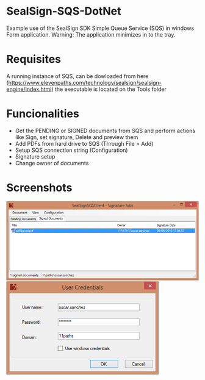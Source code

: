 # SealSign-SQS-DotNet

Example use of the SealSign SDK Simple Queue Service (SQS) in windows Form application.
Warning: The application minimizes in to the tray.

# Requisites

A running instance of SQS, can be dowloaded from here (https://www.elevenpaths.com/technology/sealsign/sealsign-engine/index.html) the executable is located on the Tools folder

# Funcionalities

 * Get the PENDING or SIGNED documents from SQS and perform actions like Sign, set signature, Delete and preview them
 * Add PDFs from hard drive to SQS (Through File > Add)
 * Setup SQS connection string (Configuration)
 * Signature setup
 * Change owner of documents

# Screenshots

![Signed documents](/images/signedDocuments.png?raw=true "Signed documents")
![Settings](/images/settings.png?raw=true "Settings")
